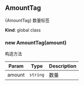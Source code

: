 <a name="AmountTag"></a>

## AmountTag
{AmountTag} 数量标签

**Kind**: global class  
<a name="new_AmountTag_new"></a>

### new AmountTag(amount)
构造方法


| Param | Type | Description |
| --- | --- | --- |
| amount | <code>string</code> | 数量 |

